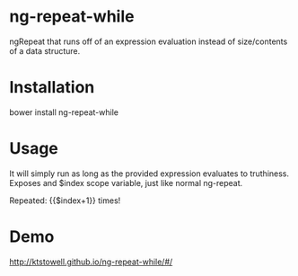 ng-repeat-while
===============

ngRepeat that runs off of an expression evaluation instead of size/contents of a data structure.

Installation
============

bower install ng-repeat-while

Usage
=====
It will simply run as long as the provided expression evaluates to truthiness.
Exposes and $index scope variable, just like normal ng-repeat.

<p ng-repeat-while="$index < $scope.foo">Repeated: {{$index+1}} times!</p>

Demo
====
http://ktstowell.github.io/ng-repeat-while/#/